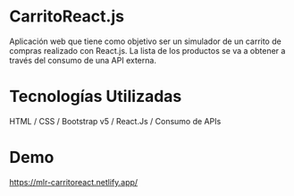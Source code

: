 # CarritoReact.js
Aplicación web que tiene como objetivo ser un simulador de un carrito de compras realizado con React.js. La lista de los productos se va a obtener a través del consumo de una API externa.

# Tecnologías Utilizadas
HTML / CSS / Bootstrap v5 / React.Js / Consumo de APIs

# Demo
https://mlr-carritoreact.netlify.app/